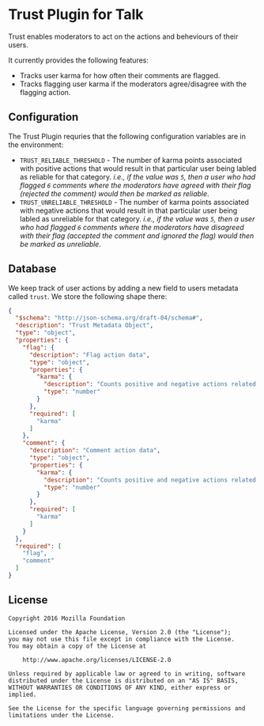 # Trust Plugin for Talk

Trust enables moderators to act on the actions and
beheviours of their users.

It currently provides the following features:

- Tracks user karma for how often their comments are flagged.
- Tracks flagging user karma if the moderators agree/disagree with the flagging
  action.

## Configuration

The Trust Plugin requries that the following configuration variables are in the
environment:

- `TRUST_RELIABLE_THRESHOLD` - The number of karma points associated with positive
  actions that would result in that particular user being labled as reliable
  for that category. _i.e., if the value was `5`, then a user who had flagged
  `6` comments where the moderators have agreed with their flag (rejected the
  comment) would then be marked as reliable_.
- `TRUST_UNRELIABLE_THRESHOLD` - The number of karma points associated with negative
  actions that would result in that particular user being labled as unreliable
  for that category. _i.e., if the value was `5`, then a user who had flagged
  `6` comments where the moderators have disagreed with their flag (accepted the
  comment and ignored the flag) would then be marked as unreliable_.

## Database

We keep track of user actions by adding a new field to users metadata called
`trust`. We store the following shape there:

```json
{
  "$schema": "http://json-schema.org/draft-04/schema#",
  "description": "Trust Metadata Object",
  "type": "object",
  "properties": {
    "flag": {
      "description": "Flag action data",
      "type": "object",
      "properties": {
        "karma": {
          "description": "Counts positive and negative actions related to flags made by the user",
          "type": "number"
        }
      },
      "required": [
        "karma"
      ]
    },
    "comment": {
      "description": "Comment action data",
      "type": "object",
      "properties": {
        "karma": {
          "description": "Counts positive and negative actions related to comments made by the user",
          "type": "number"
        }
      },
      "required": [
        "karma"
      ]
    }
  },
  "required": [
    "flag",
    "comment"
  ]
}
```

## License

    Copyright 2016 Mozilla Foundation

    Licensed under the Apache License, Version 2.0 (the "License");
    you may not use this file except in compliance with the License.
    You may obtain a copy of the License at

        http://www.apache.org/licenses/LICENSE-2.0

    Unless required by applicable law or agreed to in writing, software distributed under the License is distributed on an "AS IS" BASIS, WITHOUT WARRANTIES OR CONDITIONS OF ANY KIND, either express or implied.

    See the License for the specific language governing permissions and limitations under the License.